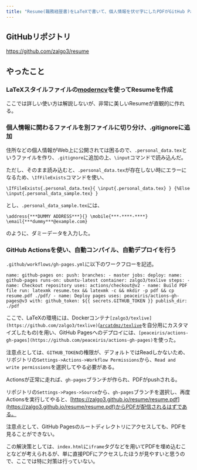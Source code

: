 ```yaml
---
title: "Resume(職務経歴書)をLaTeXで書いて、個人情報を伏せ字にしたPDFがGitHub Pagesから自動配信されるようにした(GitHub Actions使用)"
---
```


## GitHubリポジトリ



https://github.com/zalgo3/resume



## やったこと

### LaTeXスタイルファイルの[moderncv](https://ctan.org/pkg/moderncv)を使ってResumeを作成

ここでは詳しい使い方は解説しないが、非常に美しいResumeが直観的に作れる。

### 個人情報に関わるファイルを別ファイルに切り分け、.gitignoreに追加

住所などの個人情報がWeb上に公開されては困るので、`.personal_data.tex`というファイルを作り、`.gitignore`に追加の上、`\input`コマンドで読み込んだ。

ただし、そのまま読み込むと、`.personal_data.tex`が存在しない時にエラーになるため、`\IfFileExists`コマンドを使い、

```
\IfFileExists{.personal_data.tex}{ \input{.personal_data.tex} } {%Else \input{.personal_data_sample.tex} }
```

とし、`.personal_data_sample.tex`には、

```
\address{***DUMMY ADDRESS***}{} \mobile{***-****-****} \email{***dummy***@example.com}
```

のように、ダミーデータを入力した。

### GitHub Actionsを使い、自動コンパイル、自動デプロイを行う

`.github/workflows/gh-pages.yml`に以下のワークフローを記述。

```
name: github-pages on: push: branches: - master jobs: deploy: name: github-pages runs-on: ubuntu-latest container: zalgo3/texlive steps: - name: Checkout repository uses: actions/checkout@v2 - name: Build PDF file run: latexmk resume.tex && latexmk -c && mkdir -p pdf && cp resume.pdf ./pdf/ - name: Deploy pages uses: peaceiris/actions-gh-pages@v3 with: github_token: ${{ secrets.GITHUB_TOKEN }} publish_dir: ./pdf
```

ここで、LaTeXの環境には、Dockerコンテナ`[zalgo3/texlive](https://github.com/zalgo3/texlive)`([`arcatdmz/texlive`](https://github.com/arcatdmz/texlive)を自分用にカスタマイズしたもの)を用い、GitHub Pagesへのデプロイには、`[peaceiris/actions-gh-pages](https://github.com/peaceiris/actions-gh-pages)`を使った。

注意点としては、`GITHUB_TOKEN`の権限が、デフォルトではReadしかないため、リポジトリの`Settings->Actions->Workflow Permissions`から、`Read and write permissions`を選択してやる必要がある。

Actionsが正常に走れば、`gh-pages`ブランチが作られ、PDFがpushされる。

リポジトリの`Settings->Pages->Source`から、`gh-pages`ブランチを選択し、再度Actionsを実行してやると、[https://zalgo3.github.io/resume/resume.pdf](https://zalgo3.github.io/resume/resume.pdf)からPDFが配信されるはずである。

注意点として、GitHub Pagesのルートディレクトリにアクセスしても、PDFを見ることができない。

この解決策としては、`index.html`に`iframe`タグなどを用いてPDFを埋め込むことなどが考えられるが、単に直接PDFにアクセスしたほうが見やすいと思うので、ここでは特に対策は行っていない。
